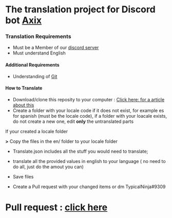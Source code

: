 # The translation project for Discord bot [Axix](https://www.axixbot.tk/)


### Translation Requirements

* Must be a Member of our [discord server](https://discord.com/invite/YDC4VGd)
* Must understand English


#### Additional Requirements

* Understanding of [Git](https://git-scm.com/)


#### How to Translate


* Download/clone this reposity to your computer : [Click here: for a article about this](https://www.jcchouinard.com/clone-github-repository-on-windows/)
* Create a folder with your locale code if it does not exist, for example es for spanish (must be the locale code), if a folder with your loacale exists, do not create a new one, 
edit **only** the untranslated parts

If your created a locale folder

**>** Copy the files in the en/ folder to your locale folder


* Translate.json includes all the stuff you would need to translate;

* translate all the provided values in english to your language ( no need to do all, just do the amout you can)

* Save files

* Create a Pull request with your changed items or dm TypicalNinja#9309 


# Pull request : [click here](https://docs.github.com/en/github/collaborating-with-issues-and-pull-requests/creating-a-pull-request)
